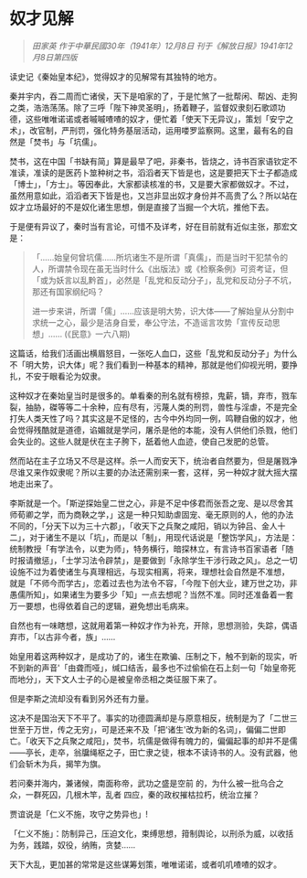 # 奴才见解

> _田家英 作于中華民國30年（1941年）12月8日 刊于《解放日报》1941年12月8日第四版_

读史记《秦始皇本纪》，觉得奴才的见解常有其独特的地方。

秦并宇内，吞二周而亡诸侯，天下是咱家的了，于是忙煞了一批帮闲、帮凶、走狗之类，浩浩荡荡。除了三呼「陛下神灵圣明」，扬着鞭子，监督奴隶刻石歌颂功德，这些唯唯诺诺或者嘁嘁喳喳的奴才，便忙着「使天下无异议」，策划「安宁之术」，改官制，严刑罚，强化特务基层活动，运用喽罗监察网。这里，最有名的自然是「焚书」与「坑儒」。

焚书，这在中国「书缺有简」算是最早了吧，非秦书，皆烧之，诗书百家语钦定不准读，准读的是医药卜筮种树之书，滔滔者天下皆是也，这是要把天下士子都造成「博士」，「方士」。等因奉此，大家都读核准的书，又是要大家都做奴才。不过，虽然用意如此，滔滔者天下皆是也，又岂非显出奴才身份并不高贵了么？所以站在奴才立场最好的不是奴化诸生思想，倒是直接了当掘一个大坑，推他下去。

于是便有异议了，秦时当有言论，可惜不及详考，好在目前就有近似主张，那宏文是：

> 「……始皇何曾坑儒……所坑诸生不是所谓「真儒」，而是当时干犯禁令的人，所谓禁令现在虽无当时什么《出版法》或《检察条例》可资考证，但「或为妖言以乱黔首」，必然是「乱党和反动分子」，乱党和反动分子不坑，那还有国家纲纪吗？
>
> 进一步来讲，所谓「儒」……应该是明大势，识大体——了解始皇从分割中求统一之心，最少是洁身自爱，奉公守法，不造谣言攻势「宣传反动思想」…… (《民意》一六八期)

这篇话，给我们活画出横眉怒目，一张吃人血口，这些「乱党和反动分子」为什么不「明大势，识大体」呢？我们看到一种基本的精神，那就是他们仰视光明，要挣扎，不安于眼看沦为奴隶。

这种奴才在秦始皇当时是很多的。单看秦的刑名就有榜掠，鬼薪，镝，弃市，戮车裂，抽胁，磔等等二十余种，应有尽有，污蔑人类的刑罚，兽性与淫虐，不是完全打失人类天性了吗？其实这是不足怪的，古今中外均同一例，鸣鞭自傲的奴才，他会觉得残酷就是道德，谄媚就是学问，屠杀是他的本能，没有人供他们杀戮，他们会失业的。这些人就是伏在主子胯下，舐着他人血迹，使自己发肥的总管。

然而站在主子立场又不尽是这样。杀一人而安天下，统治者自然要为，但是屠戮净尽谁又来作奴隶呢？所以主要的办法还需别来一套，这样，另一种奴才就大摇大摆地走出来了。

李斯就是一个。「斯逆探始皇二世之心，非是不足中侈君而张吾之宠、是以尽舍其师荀卿之学，而为商鞅之学，」这是一种只知助虐固宠、毫无原则的人，他的办法不同的，「分天下以为三十六郡」，「收天下之兵聚之咸阳，销以为钟吕、金人十二」，对于诸生不是以「坑」，而是以「制」，用现代话说是「整饬学风」，方法是：统制教授「有学法令，以吏为师」，特务横行，暗探林立，有言诗书百家语者「随时报请撤惩」，「士学习法令辟禁」，是要做到「永除学生干涉行政之风」。总之一切设施不过为着使诸生与真理相远，与现实相离，将来，理想社会自然是不准想， 就是「不师今而学古」，恋着过去也为法令不容，「今陛下创大业，建万世之功，非愚儒所知」，如果诸生为要多少「知」一点去想呢？当然不准。同时还准备着一套万一要想，也得依着自己的逻辑，避免想出毛病来。

自然也有一味瞎想，这就用着第一种奴才作为补充，开除，思想测验，失踪，偶语弃市，「以古非今者，族」……

始皇用着这两种奴才，是成功了的，诸生在欺骗、压制之下，触不到新的现实，听不到新的声音'「由聋而哑」，缄口结舌，最多也不过偷偷在石上刻一句「始皇帝死而地分」，天下文人士子的心是被皇帝丞相之类征服下来了。

但是李斯之流却没有看到另外还有力量。

这决不是国治天下不平了。事实的功德圆满却是与原意相反，统制是为了「二世三世至于万世，传之无穷」，可是还来不及「把‘诸生'改为新的名词」，偏偏二世即亡。「收天下之兵聚之咸阳」，焚书，坑儒是做得有魄力的，偏偏起事的却并不是儒——亭长，走卒，翁牖绳枢之子，田亡隶之徒，根本不读诗书的人。没有武器，他们会斩木为兵，揭竿为旗。

若问秦并海内，兼诸候，南面称帝，武功之盛是空前 的，为什么被一批乌合之众，一群死囚，几根木竿，乱者 四应，秦的政权摧枯拉朽，统治立摧？

贾谊说是「仁义不施，攻守之势异也」!

「仁义不施」：防制异己，压迫文化，束缚思想，箝制舆论，以刑杀为威，以收括为务，践踏，奴役，纳贿，贪婪……

天下大乱，更加甚的常常是这些谋筹划策，唯唯诺诺，或者叽叽喳喳的奴才。
